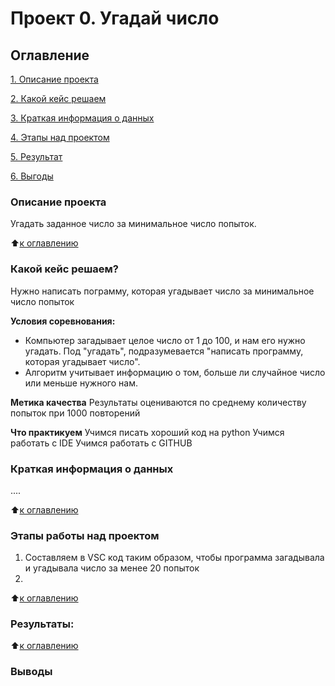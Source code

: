 # Проект 0. Угадай число

## Оглавление
[1. Описание проекта](https://github.com/ArtemKutushev/sf_data_science/tree/main/project_0/README.md#Описание-проекта)

[2. Какой кейс решаем](https://github.com/ArtemKutushev/sf_data_science/tree/main/project_0/README.md#Какой-кейс-решаем)

[3. Краткая информация о данных](https://github.com/ArtemKutushev/sf_data_science/tree/main/project_0/README.md#Краткая-информация-о-данных)

[4. Этапы над проектом](https://github.com/ArtemKutushev/sf_data_science/tree/main/project_0/README.md#Этапы-работы-над-проектом)

[5. Результат](https://github.com/ArtemKutushev/sf_data_science/tree/main/project_0/README.md#Результат)

[6. Выгоды](https://github.com/ArtemKutushev/sf_data_science/tree/main/project_0/README.md#Выгоды)

### Описание проекта
Угадать заданное число за минимальное число попыток.

:arrow_up:[к оглавлению](https://github.com/ArtemKutushev/sf_data_science/tree/main/project_0/README.md#Оглавление)


### Какой кейс решаем?
Нужно написать пограмму, которая угадывает число за минимальное число попыток

**Условия соревнования:**
- Компьютер загадывает целое число от 1 до 100, и нам его нужно угадать. Под "угадать", подразумевается "написать программу, которая угадывает число".
- Алгоритм учитывает информацию о том, больше ли случайное число или меньше нужного нам.

**Метика качества**
Результаты оцениваются по среднему количеству попыток при 1000 повторений

**Что практикуем**
Учимся писать хороший код на python
Учимся работать с IDE
Учимся работать с GITHUB


### Краткая информация о данных
....

:arrow_up:[к оглавлению](https://github.com/ArtemKutushev/sf_data_science/tree/main/project_0/README.md#Оглавление)

### Этапы работы над проектом
1. Составляем в VSC код таким образом, чтобы программа загадывала и угадывала число за менее 20 попыток
2. 

:arrow_up:[к оглавлению](https://github.com/ArtemKutushev/sf_data_science/tree/main/project_0/README.md#Оглавление)

### Результаты:

:arrow_up:[к оглавлению](https://github.com/ArtemKutushev/sf_data_science/tree/main/project_0/README.md#Оглавление)

### Выводы